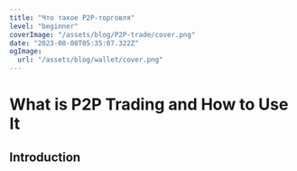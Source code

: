 ```yaml
---
title: "Что такое P2P-торговля"
level: "beginner"
coverImage: "/assets/blog/P2P-trade/cover.png"
date: "2023-08-08T05:35:07.322Z"
ogImage:
  url: "/assets/blog/wallet/cover.png"
---
```

# What is P2P Trading and How to Use It

## Introduction
<!--stackedit_data:
eyJoaXN0b3J5IjpbLTEzNDUyODQxMjJdfQ==
-->